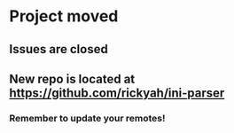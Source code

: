 # Project moved #

## Issues are closed ##

## New repo is located at https://github.com/rickyah/ini-parser ##

### Remember to update your remotes! ###